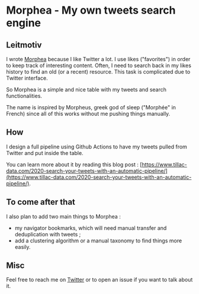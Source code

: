 
# Morphea - My own tweets search engine

<!-- badges: start -->
<!-- badges: end -->

## Leitmotiv

I wrote [Morphea](morphea.netlify.app) because I like Twitter a lot. I use likes ("favorites") in order to keep track of interesting content.
Often, I need to search back in my likes history to find an old (or a recent) resource. This task is complicated due to Twitter interface.

So Morphea is a simple and nice table with my tweets and search functionalities.

The name is inspired by Morpheus, greek god of sleep ("Morphée" in French) since all of this works without me pushing things manually.

## How

I design a full pipeline using Github Actions to have my tweets pulled from Twitter and put inside the table.

You can learn more about it by reading this blog post : [https://www.tillac-data.com/2020-search-your-tweets-with-an-automatic-pipeline/](https://www.tillac-data.com/2020-search-your-tweets-with-an-automatic-pipeline/).

## To come after that

I also plan to add two main things to Morphea :

+ my navigator bookmarks, which will need manual transfer and deduplication with tweets ;
+ add a clustering algorithm or a manual taxonomy to find things more easily.

## Misc

Feel free to reach me on [Twitter](https://twitter.com/tvroylandt) or to open an issue if you want to talk about it.


